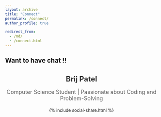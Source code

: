 ```yaml
---
layout: archive
title: "Connect"
permalink: /connect/
author_profile: true

redirect_from: 
  - /md/
  - /connect.html
---
```



## Want to have chat !!
<div style="text-align:center;">
  <h1 style="font-size: 24px; font-weight: bold; color: #333;">Brij Patel</h1>
  <p style="font-size: 18px; color: #666;">Computer Science Student | Passionate about Coding and Problem-Solving</p>

  <div style="display: flex; gap: 20px; justify-content: center; margin-top: 20px;">
{% include social-share.html %}


<!-- Markdown file starts here -->

